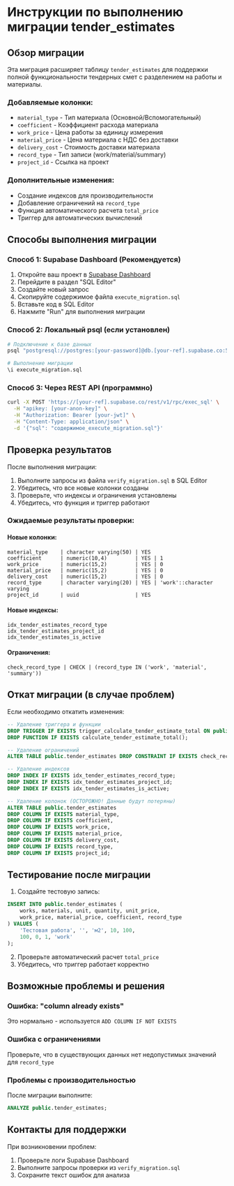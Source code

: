 # Инструкции по выполнению миграции tender_estimates

## Обзор миграции

Эта миграция расширяет таблицу `tender_estimates` для поддержки полной функциональности тендерных смет с разделением на работы и материалы.

### Добавляемые колонки:
- `material_type` - Тип материала (Основной/Вспомогательный)
- `coefficient` - Коэффициент расхода материала
- `work_price` - Цена работы за единицу измерения  
- `material_price` - Цена материала с НДС без доставки
- `delivery_cost` - Стоимость доставки материала
- `record_type` - Тип записи (work/material/summary)
- `project_id` - Ссылка на проект

### Дополнительные изменения:
- Создание индексов для производительности
- Добавление ограничений на `record_type`
- Функция автоматического расчета `total_price`
- Триггер для автоматических вычислений

## Способы выполнения миграции

### Способ 1: Supabase Dashboard (Рекомендуется)

1. Откройте ваш проект в [Supabase Dashboard](https://app.supabase.com)
2. Перейдите в раздел "SQL Editor"
3. Создайте новый запрос
4. Скопируйте содержимое файла `execute_migration.sql`
5. Вставьте код в SQL Editor
6. Нажмите "Run" для выполнения миграции

### Способ 2: Локальный psql (если установлен)

```bash
# Подключение к базе данных
psql "postgresql://postgres:[your-password]@db.[your-ref].supabase.co:5432/postgres"

# Выполнение миграции
\i execute_migration.sql
```

### Способ 3: Через REST API (программно)

```bash
curl -X POST 'https://[your-ref].supabase.co/rest/v1/rpc/exec_sql' \
  -H "apikey: [your-anon-key]" \
  -H "Authorization: Bearer [your-jwt]" \
  -H "Content-Type: application/json" \
  -d '{"sql": "содержимое_execute_migration.sql"}'
```

## Проверка результатов

После выполнения миграции:

1. Выполните запросы из файла `verify_migration.sql` в SQL Editor
2. Убедитесь, что все новые колонки созданы
3. Проверьте, что индексы и ограничения установлены
4. Убедитесь, что функция и триггер работают

### Ожидаемые результаты проверки:

#### Новые колонки:
```
material_type    | character varying(50) | YES
coefficient      | numeric(10,4)         | YES | 1
work_price       | numeric(15,2)         | YES | 0
material_price   | numeric(15,2)         | YES | 0
delivery_cost    | numeric(15,2)         | YES | 0
record_type      | character varying(20) | YES | 'work'::character varying
project_id       | uuid                  | YES
```

#### Новые индексы:
```
idx_tender_estimates_record_type
idx_tender_estimates_project_id  
idx_tender_estimates_is_active
```

#### Ограничения:
```
check_record_type | CHECK | (record_type IN ('work', 'material', 'summary'))
```

## Откат миграции (в случае проблем)

Если необходимо откатить изменения:

```sql
-- Удаление триггера и функции
DROP TRIGGER IF EXISTS trigger_calculate_tender_estimate_total ON public.tender_estimates;
DROP FUNCTION IF EXISTS calculate_tender_estimate_total();

-- Удаление ограничений
ALTER TABLE public.tender_estimates DROP CONSTRAINT IF EXISTS check_record_type;

-- Удаление индексов
DROP INDEX IF EXISTS idx_tender_estimates_record_type;
DROP INDEX IF EXISTS idx_tender_estimates_project_id;
DROP INDEX IF EXISTS idx_tender_estimates_is_active;

-- Удаление колонок (ОСТОРОЖНО! Данные будут потеряны)
ALTER TABLE public.tender_estimates 
DROP COLUMN IF EXISTS material_type,
DROP COLUMN IF EXISTS coefficient,
DROP COLUMN IF EXISTS work_price,
DROP COLUMN IF EXISTS material_price,
DROP COLUMN IF EXISTS delivery_cost,
DROP COLUMN IF EXISTS record_type,
DROP COLUMN IF EXISTS project_id;
```

## Тестирование после миграции

1. Создайте тестовую запись:
```sql
INSERT INTO public.tender_estimates (
    works, materials, unit, quantity, unit_price,
    work_price, material_price, coefficient, record_type
) VALUES (
    'Тестовая работа', '', 'м2', 10, 100,
    100, 0, 1, 'work'
);
```

2. Проверьте автоматический расчет `total_price`
3. Убедитесь, что триггер работает корректно

## Возможные проблемы и решения

### Ошибка: "column already exists"
Это нормально - используется `ADD COLUMN IF NOT EXISTS`

### Ошибка с ограничениями
Проверьте, что в существующих данных нет недопустимых значений для `record_type`

### Проблемы с производительностью
После миграции выполните:
```sql
ANALYZE public.tender_estimates;
```

## Контакты для поддержки

При возникновении проблем:
1. Проверьте логи Supabase Dashboard
2. Выполните запросы проверки из `verify_migration.sql`
3. Сохраните текст ошибок для анализа